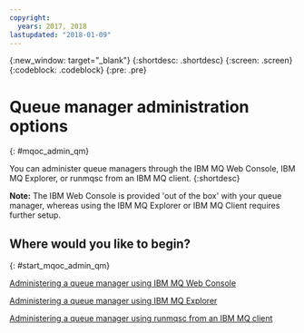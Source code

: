 ```yaml
---
copyright:
  years: 2017, 2018
lastupdated: "2018-01-09"
---
```


{:new_window: target="_blank"}
{:shortdesc: .shortdesc}
{:screen: .screen}
{:codeblock: .codeblock}
{:pre: .pre}

# Queue manager administration options
{: #mqoc_admin_qm}

You can administer queue managers through the IBM MQ Web Console, IBM MQ Explorer, or runmqsc from an IBM MQ client.
{:shortdesc}

**Note:** The IBM Web Console is provided 'out of the box' with your queue manager, whereas using the IBM MQ Explorer or IBM MQ Client requires further setup.

## Where would you like to begin?
{: #start_mqoc_admin_qm}

[Administering a queue manager using IBM MQ Web Console](/docs/services/mqcloud/mqoc_admin_mqweb.html)

[Administering a queue manager using IBM MQ Explorer](/docs/services/mqcloud/mqoc_admin_mqexp.html)

[Administering a queue manager using runmqsc from an IBM MQ client](/docs/services/mqcloud/mqoc_admin_mqcli.html)
